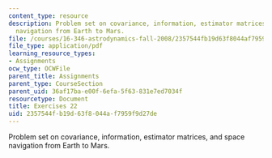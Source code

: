 ```yaml
---
content_type: resource
description: Problem set on covariance, information, estimator matrices, and space
  navigation from Earth to Mars.
file: /courses/16-346-astrodynamics-fall-2008/2357544fb19d63f8044af7959f9d27de_ex_22.pdf
file_type: application/pdf
learning_resource_types:
- Assignments
ocw_type: OCWFile
parent_title: Assignments
parent_type: CourseSection
parent_uid: 36af17ba-e00f-6efa-5f63-831e7ed7034f
resourcetype: Document
title: Exercises 22
uid: 2357544f-b19d-63f8-044a-f7959f9d27de
---
```

Problem set on covariance, information, estimator matrices, and space navigation from Earth to Mars.